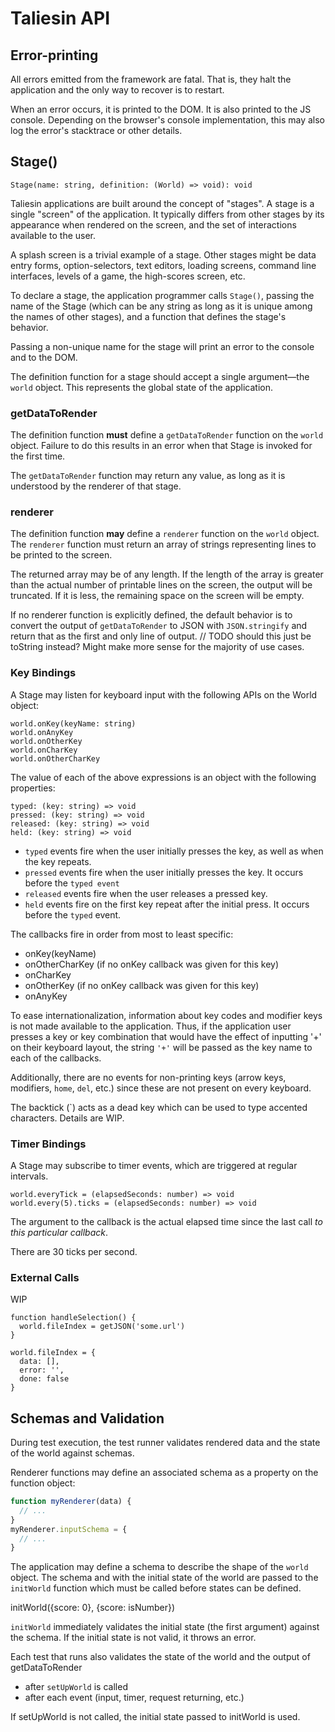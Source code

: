 # Taliesin API

## Error-printing

All errors emitted from the framework are fatal. That is, they halt the application and the only way to recover is to restart.

When an error occurs, it is printed to the DOM. It is also printed to the JS console. Depending on the browser's console implementation, this may also log the error's stacktrace or other details.

## Stage()

`Stage(name: string, definition: (World) => void): void`

Taliesin applications are built around the concept of "stages". A stage is a single "screen" of the application. It typically differs from other stages by its appearance when rendered on the screen, and the set of interactions available to the user.

A splash screen is a trivial example of a stage. Other stages might be data entry forms, option-selectors, text editors, loading screens, command line interfaces, levels of a game, the high-scores screen, etc.

To declare a stage, the application programmer calls `Stage()`, passing the name of the Stage (which can be any string as long as it is unique among the names of other stages), and a function that defines the stage's behavior.

Passing a non-unique name for the stage will print an error to the console and to the DOM.

The definition function for a stage should accept a single argument—the `world` object. This represents the global state of the application.

### getDataToRender

The definition function **must** define a `getDataToRender` function on the `world` object. Failure to do this results in an error when that Stage is invoked for the first time.

The `getDataToRender` function may return any value, as long as it is understood by the renderer of that stage.

### renderer

The definition function **may** define a `renderer` function on the `world` object. The `renderer` function must return an array of strings representing lines to be printed to the screen.

The returned array may be of any length. If the length of the array is greater than the actual number of printable lines on the screen, the output will be truncated. If it is less, the remaining space on the screen will be empty.

If no renderer function is explicitly defined, the default behavior is to convert the output of `getDataToRender` to JSON with `JSON.stringify` and return that as the first and only line of output. // TODO should this just be toString instead? Might make more sense for the majority of use cases.

### Key Bindings

A Stage may listen for keyboard input with the following APIs on the World object:

```
world.onKey(keyName: string)
world.onAnyKey
world.onOtherKey
world.onCharKey
world.onOtherCharKey
```

The value of each of the above expressions is an object with the following properties:

```
typed: (key: string) => void
pressed: (key: string) => void
released: (key: string) => void
held: (key: string) => void
```

- `typed` events fire when the user initially presses the key, as well as when the key repeats.
- `pressed` events fire when the user initially presses the key. It occurs before the `typed event`
- `released` events fire when the user releases a pressed key.
- `held` events fire on the first key repeat after the initial press. It occurs before the `typed` event.

The callbacks fire in order from most to least specific:

- onKey(keyName)
- onOtherCharKey (if no onKey callback was given for this key)
- onCharKey
- onOtherKey (if no onKey callback was given for this key)
- onAnyKey

To ease internationalization, information about key codes and modifier keys is not made available to the application. Thus, if the application user presses a key or key combination that would have the effect of inputting '+' on their keyboard layout, the string `'+'` will be passed as the key name to each of the callbacks.

Additionally, there are no events for non-printing keys (arrow keys, modifiers, `home`, `del`, etc.) since these are not present on every keyboard.

The backtick (\`) acts as a dead key which can be used to type accented characters. Details are WIP.

### Timer Bindings

A Stage may subscribe to timer events, which are triggered at regular intervals.

```
world.everyTick = (elapsedSeconds: number) => void
world.every(5).ticks = (elapsedSeconds: number) => void
```

The argument to the callback is the actual elapsed time since the last call _to this particular callback_.

There are 30 ticks per second.

### External Calls

WIP

```
function handleSelection() {
  world.fileIndex = getJSON('some.url')
}

world.fileIndex = {
  data: [],
  error: '',
  done: false
}
```

## Schemas and Validation

During test execution, the test runner validates rendered data and the state of the world against schemas.

Renderer functions may define an associated schema as a property on the function object:

```javascript
function myRenderer(data) {
  // ...
}
myRenderer.inputSchema = {
  // ...
}
```

The application may define a schema to describe the shape of the `world` object. The schema and with the initial state of the world are passed to the `initWorld` function which must be called before states can be defined.

initWorld({score: 0}, {score: isNumber})

`initWorld` immediately validates the initial state (the first argument) against the schema. If the initial state is not valid, it throws an error.

Each test that runs also validates the state of the world and the output of getDataToRender

- after `setUpWorld` is called
- after each event (input, timer, request returning, etc.)

If setUpWorld is not called, the initial state passed to initWorld is used.
